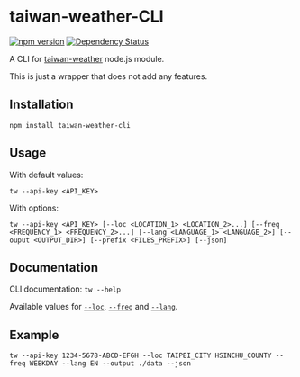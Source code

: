 # taiwan-weather-CLI

[![npm version](https://badge.fury.io/js/taiwan-weather-cli.svg)](https://badge.fury.io/js/taiwan-weather-cli)
[![Dependency Status](https://david-dm.org/VictorCazanave/taiwan-weather-cli.svg)](https://david-dm.org/VictorCazanave/taiwan-weather-cli)

A CLI for [taiwan-weather](https://www.npmjs.com/package/taiwan-weather) node.js module.

This is just a wrapper that does not add any features.

## Installation
`npm install taiwan-weather-cli`

## Usage

With default values:

`tw --api-key <API_KEY>`

With options:

`tw --api-key <API_KEY> [--loc <LOCATION_1> <LOCATION_2>...] [--freq <FREQUENCY_1> <FREQUENCY_2>...] [--lang <LANGUAGE_1> <LANGUAGE_2>] [--ouput <OUTPUT_DIR>] [--prefix <FILES_PREFIX>] [--json]`

## Documentation

CLI documentation: `tw --help`

Available values for [`--loc`](https://www.npmjs.com/package/taiwan-weather#dataenumloc), [`--freq`](https://www.npmjs.com/package/taiwan-weather#dataenumfreq) and [`--lang`](https://www.npmjs.com/package/taiwan-weather#dataenumlang).

## Example

`tw --api-key 1234-5678-ABCD-EFGH --loc TAIPEI_CITY HSINCHU_COUNTY --freq WEEKDAY --lang EN --output ./data --json`
